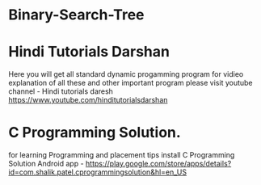 # Binary-Search-Tree
# Hindi Tutorials Darshan
Here you will get all standard dynamic progamming program
for vidieo explanation of all these and other important program please
visit youtube channel - Hindi tutorials daresh 
https://www.youtube.com/hinditutorialsdarshan

# C Programming Solution.
for learning Programming and placement tips install 
C Programming Solution Android app - https://play.google.com/store/apps/details?id=com.shalik.patel.cprogrammingsolution&hl=en_US
